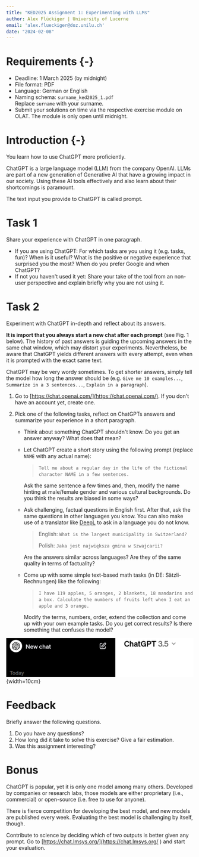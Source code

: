 ```yaml
---
title: "KED2025 Assignment 1: Experimenting with LLMs"
author: Alex Flückiger | University of Lucerne
email: 'alex.flueckiger@doz.unilu.ch'
date: "2024-02-08"
---
```




# Requirements {-}

- Deadline: 1 March 2025 (by midnight)
- File format: PDF
- Language: German or English
- Naming schema: `surname_ked2025_1.pdf`   
  Replace `surname` with your surname.
- Submit your solutions on time via the respective exercise module on OLAT. The module is only open until midnight.

# Introduction {-}

You learn how to use ChatGPT more proficiently.

ChatGPT is a large language model (LLM) from the company OpenAI. LLMs are part of a new generation of Generative AI that have a growing impact in our society. Using these AI tools effectively and also learn about their shortcomings is paramount.

The text input you provide to ChatGPT is called prompt.

# Task 1

Share your experience with ChatGPT in one paragraph.

- If you are using ChatGPT: For which tasks are you using it (e.g. tasks, fun)? When is it useful? What is the positive or negative experience that surprised you the most? When do you prefer Google and when ChatGPT?
- If not you haven't used it yet: Share your take of the tool from an non-user perspective and explain briefly why you are not using it.



# Task 2

Experiment with ChatGPT in-depth and reflect about its answers. 

**It is import that you always start a new chat after each prompt** (see Fig. 1 below). The history of past answers is guiding the upcoming answers in the same chat window, which may distort your experiments. Nevertheless, be aware that ChatGPT yields different answers with every attempt, even when it is prompted with the exact same text. 

ChatGPT may be very wordy sometimes. To get shorter answers, simply tell the model how long the answer should be (e.g. `Give me 10 examples...`, `Summarize in a 3 sentences...`, `Explain in a paragraph`).



1. Go to [https://chat.openai.com/](https://chat.openai.com/). If you don't have an account yet, create one.

2. Pick one of the following tasks, reflect on ChatGPTs answers and summarize your experience in a short paragraph.

   - Think about something ChatGPT shouldn't know. Do you get an answer anyway? What does that mean?

   - Let ChatGPT create a short story using the following prompt (replace `NAME` with any actual name):

     > `Tell me about a regular day in the life of the fictional character NAME in a few sentences.`

     Ask the same sentence a few times and, then, modify the name hinting at male/female gender and various cultural backgrounds. Do you think the results are biased in some ways?

   - Ask challenging, factual questions in English first. After that, ask the same questions in other languages you know. You can also make use of a translator like [DeepL](https://www.deepl.com/translator) to ask in a language you do not know.

     > English: `What is the largest municipality in Switzerland?`
     >
     > Polish: `Jaka jest największa gmina w Szwajcarii?`

      Are the answers similar across languages? Are they of the same quality in terms of factuality?

   - Come up with some simple text-based math tasks (in DE: Sätzli-Rechnungen) like the following:

     > `I have 119 apples, 5 oranges, 2 blankets, 18 mandarins and a box. Calculate the numbers of fruits left when I eat an apple and 3 orange.`

     Modify the terms, numbers, order, extend the collection and come up with your own example tasks. Do you get correct results? Is there something that confuses the model?





![Click `New chat` in the top left corner after each prompt to avoid bias in your experiments](chatgpt.png){width=10cm}



# Feedback

Briefly answer the following questions.

1. Do you have any questions?
2. How long did it take to solve this exercise? Give a fair estimation.
3. Was this assignment interesting?



# Bonus

ChatGPT is popular, yet it is only one model among many others. Developed by companies or research labs, those models are either proprietary (i.e., commercial) or open-source (i.e. free to use for anyone). 

There is fierce competition for developing the best model, and new models are published every week. Evaluating the best model is challenging by itself, though. 

Contribute to science by deciding which of two outputs is better given any prompt. Go to  [https://chat.lmsys.org/](https://chat.lmsys.org/ ) and start your evaluation.